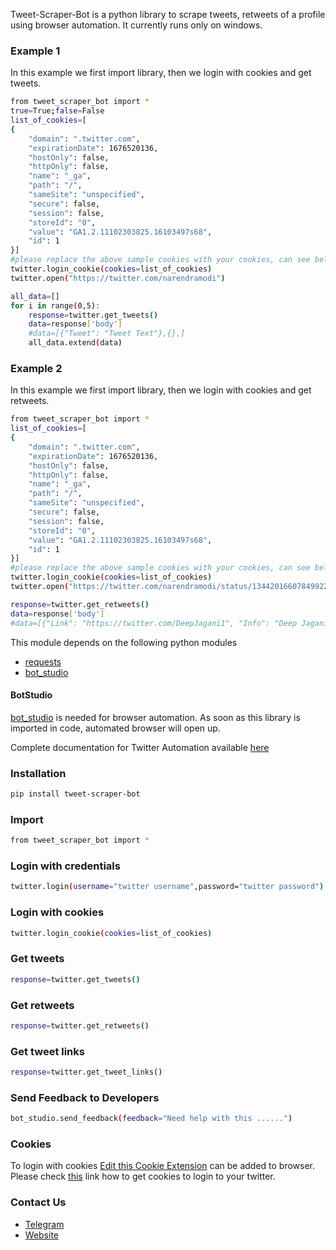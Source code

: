 Tweet-Scraper-Bot is a python library to scrape tweets, retweets of a profile using browser automation. 
It currently runs only on windows.

### Example 1
In this example we first import library, then we login with cookies and get tweets.
```sh
from tweet_scraper_bot import *
true=True;false=False
list_of_cookies=[
{
    "domain": ".twitter.com",
    "expirationDate": 1676520136,
    "hostOnly": false,
    "httpOnly": false,
    "name": "_ga",
    "path": "/",
    "sameSite": "unspecified",
    "secure": false,
    "session": false,
    "storeId": "0",
    "value": "GA1.2.11102303825.16103497s68",
    "id": 1
}]
#please replace the above sample cookies with your cookies, can see below link of how to fetch cookies
twitter.login_cookie(cookies=list_of_cookies)
twitter.open("https://twitter.com/narendramodi")

all_data=[]
for i in range(0,5):
	response=twitter.get_tweets()
	data=response['body']
	#data=[{"Tweet": "Tweet Text"},{},]
	all_data.extend(data)
```

### Example 2
In this example we first import library, then we login with cookies and get retweets.
```sh
from tweet_scraper_bot import *
list_of_cookies=[
{
    "domain": ".twitter.com",
    "expirationDate": 1676520136,
    "hostOnly": false,
    "httpOnly": false,
    "name": "_ga",
    "path": "/",
    "sameSite": "unspecified",
    "secure": false,
    "session": false,
    "storeId": "0",
    "value": "GA1.2.11102303825.16103497s68",
    "id": 1
}]
#please replace the above sample cookies with your cookies, can see below link of how to fetch cookies
twitter.login_cookie(cookies=list_of_cookies)
twitter.open("https://twitter.com/narendramodi/status/1344201660784992263/retweets")

response=twitter.get_retweets()
data=response['body']
#data=[{"Link": "https://twitter.com/DeepJagani1", "Info": "Deep Jagani\n@DeepJagani1"},{}]
```


This module depends on the following python modules
* [requests](https://pypi.org/project/requests/)
* [bot_studio](https://pypi.org/project/bot_studio/)

#### BotStudio
[bot_studio](https://pypi.org/project/bot_studio/) is needed for browser automation. As soon as this library is imported in code, automated browser will open up.

Complete documentation for Twitter Automation available [here](https://twitter-api.datakund.com/en/latest/)

### Installation

```sh
pip install tweet-scraper-bot
```

### Import
```sh
from tweet_scraper_bot import *
```

### Login with credentials
```sh
twitter.login(username="twitter username",password="twitter password")
```

### Login with cookies
```sh
twitter.login_cookie(cookies=list_of_cookies)
```

### Get tweets
```sh
response=twitter.get_tweets()
```

### Get retweets
```sh
response=twitter.get_retweets()
```

### Get tweet links
```sh
response=twitter.get_tweet_links()
```

### Send Feedback to Developers
```sh
bot_studio.send_feedback(feedback="Need help with this ......")
```

### Cookies
To login with cookies [Edit this Cookie Extension](https://chrome.google.com/webstore/detail/editthiscookie/fngmhnnpilhplaeedifhccceomclgfbg?hl=en) can be added to browser. Please check [this](https://abhishek-chaudhary.medium.com/how-to-get-cookies-of-any-website-from-browser-22b3d6348ed2) link how to get cookies to login to your twitter.
### Contact Us
* [Telegram](https://t.me/datakund)
* [Website](https://datakund.com)

